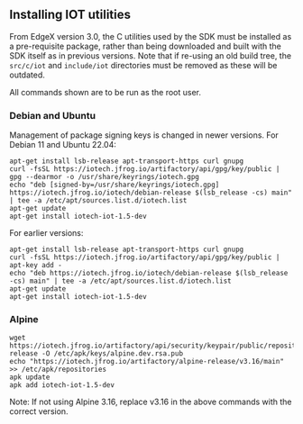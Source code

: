 ## Installing IOT utilities

From EdgeX version 3.0, the C utilities used by the SDK must be installed as a pre-requisite package,
rather than being downloaded and built with the SDK itself as in previous versions. Note that if re-using
an old build tree, the `src/c/iot` and `include/iot` directories must be removed as these will be
outdated.

All commands shown are to be run as the root user.

### Debian and Ubuntu

Management of package signing keys is changed in newer versions. For Debian 11 and Ubuntu 22.04:

```
apt-get install lsb-release apt-transport-https curl gnupg
curl -fsSL https://iotech.jfrog.io/artifactory/api/gpg/key/public | gpg --dearmor -o /usr/share/keyrings/iotech.gpg
echo "deb [signed-by=/usr/share/keyrings/iotech.gpg] https://iotech.jfrog.io/iotech/debian-release $(lsb_release -cs) main" | tee -a /etc/apt/sources.list.d/iotech.list
apt-get update
apt-get install iotech-iot-1.5-dev
```

For earlier versions:

```
apt-get install lsb-release apt-transport-https curl gnupg
curl -fsSL https://iotech.jfrog.io/artifactory/api/gpg/key/public | apt-key add -
echo "deb https://iotech.jfrog.io/iotech/debian-release $(lsb_release -cs) main" | tee -a /etc/apt/sources.list.d/iotech.list
apt-get update
apt-get install iotech-iot-1.5-dev
```

### Alpine

```
wget https://iotech.jfrog.io/artifactory/api/security/keypair/public/repositories/alpine-release -O /etc/apk/keys/alpine.dev.rsa.pub
echo "https://iotech.jfrog.io/artifactory/alpine-release/v3.16/main" >> /etc/apk/repositories
apk update
apk add iotech-iot-1.5-dev
```

Note: If not using Alpine 3.16, replace v3.16 in the above commands with the correct version.
